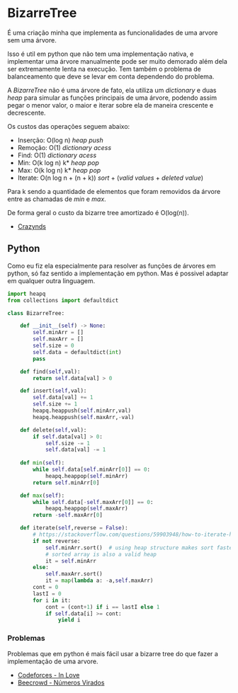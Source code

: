 # BizarreTree

É uma criação minha que implementa as funcionalidades de uma arvore sem uma árvore.

Isso é util em python que não tem uma implementação nativa, e implementar uma árvore manualmente pode ser muito demorado além dela ser extremamente lenta na execução. Tem também o problema de balanceamento que deve se levar em conta dependendo do problema.

A _BizarreTree_ não é uma árvore de fato, ela utiliza um _dictionary_ e duas _heap_ para simular as funções principais de uma árvore, podendo assim pegar o menor valor, o maior e iterar sobre ela de maneira crescente e decrescente.

Os custos das operações seguem abaixo:

 - Inserção: O(log n) _heap push_
 - Remoção: O(1) _dictionary acess_
 - Find: O(1) _dictionary acess_
 - Min: O(k log n) k* _heap pop_
 - Max: O(k log n) k* _heap pop_
 - Iterate: O(n log n + (n + k)) _sort_ + (_valid values_ + _deleted value_)

Para k sendo a quantidade de elementos que foram removidos da árvore entre as chamadas de _min_ e _max_.

De forma geral o custo da bizarre tree amortizado é O(log(n)).

- [Crazynds](https://github.com/crazynds)

## Python

Como eu fiz ela especialmente para resolver as funções de árvores em python, só faz sentido a implementação em python. Mas é possivel adaptar em qualquer outra linguagem. 

```python
import heapq
from collections import defaultdict

class BizarreTree:

    def __init__(self) -> None:
        self.minArr = []
        self.maxArr = []
        self.size = 0
        self.data = defaultdict(int)
        pass

    def find(self,val):
        return self.data[val] > 0

    def insert(self,val):
        self.data[val] += 1
        self.size += 1
        heapq.heappush(self.minArr,val)
        heapq.heappush(self.maxArr,-val)

    def delete(self,val):
        if self.data[val] > 0:
            self.size -= 1
            self.data[val] -= 1
    
    def min(self):
        while self.data[self.minArr[0]] == 0:
            heapq.heappop(self.minArr)
        return self.minArr[0]

    def max(self):
        while self.data[-self.maxArr[0]] == 0:
            heapq.heappop(self.maxArr)
        return -self.maxArr[0]

    def iterate(self,reverse = False):
        # https://stackoverflow.com/questions/59903948/how-to-iterate-heapq-without-losing-data
        if not reverse:
            self.minArr.sort()  # using heap structure makes sort faster
            # sorted array is also a valid heap
            it = self.minArr
        else:
            self.maxArr.sort()
            it = map(lambda a: -a,self.maxArr)
        cont = 0
        lastI = 0
        for i in it:
            cont = (cont+1) if i == lastI else 1
            if self.data[i] >= cont:
                yield i

```


### Problemas 

Problemas que em python é mais fácil usar a bizarre tree do que fazer a implementação de uma arvore.

- [Codeforces - In Love](https://codeforces.com/contest/1883/problem/D)
- [Beecrowd - Números Virados](https://www.beecrowd.com.br/judge/pt/problems/view/3437)

